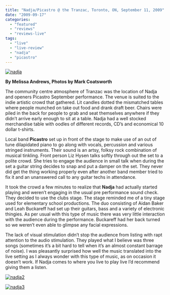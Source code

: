 ```yaml
---
title: "Nadja/Picastro @ the Tranzac, Toronto, ON, September 11, 2009"
date: "2009-09-17"
categories: 
  - "featured"
  - "reviews"
  - "reviews-live"
tags: 
  - "live"
  - "live-review"
  - "nadja"
  - "picastro"
---
```


[![nadja](http://www.hellbound.ca/wp-content/uploads/2009/09/nadja-300x199.jpg "nadja")](http://www.hellbound.ca/wp-content/uploads/2009/09/nadja.jpg)

**By Melissa Andrews, Photos by Mark Coatsworth**

The community centre atmosphere of Tranzac was the location of Nadja and openers Picastro September performance. The venue is suited to the indie artistic crowd that gathered. Lit candles dotted the mismatched tables where people munched on take out food and drank draft beer. Chairs were piled in the back for people to grab and seat themselves anywhere if they didn’t arrive early enough to sit at a table. Nadja had a well stocked merchandise table with oodles of different records, CD’s and economical 10 dollar t-shirts.

Local band **Picastro** set up in front of the stage to make use of an out of tune dilapidated piano to go along with vocals, percussion and various stringed instruments. Their sound is an artsy, folksy rock combination of musical tinkling. Front person Liz Hysen talks softly through out the set to a polite crowd. She tries to engage the audience in small talk when during the set a guitar string decides to snap and put a damper on the set. They never did get the thing working properly even after another band member tried to fix it and an unanswered call to any guitar techs in attendance.

It took the crowd a few minutes to realize that **Nadja** had actually started playing and weren’t engaging in the usual pre performance sound check. They decided to use the clubs stage. The stage reminded me of a tiny stage used for elementary school productions. The duo consisting of Aidan Baker and Leah Buckareff had set up their guitars, bass and a variety of electronic thingies. As per usual with this type of music there was very little interaction with the audience during the performance. Buckareff had her back turned so we weren’t even able to glimpse any facial expressions.

The lack of visual stimulation didn’t stop the audience from listing with rapt attention to the audio stimulation. They played what I believe was three songs (sometimes it’s a bit hard to tell when it’s an almost constant barrage of noise). I was pleasantly surprised how well the music translated into the live setting as I always wonder with this type of music, as on occasion it doesn’t work. If Nadja comes to where you live to play live I’d recommend giving them a listen.

[![nadja2](http://www.hellbound.ca/wp-content/uploads/2009/09/nadja2-300x199.jpg "nadja2")](http://www.hellbound.ca/wp-content/uploads/2009/09/nadja2.jpg)

[![nadja3](http://www.hellbound.ca/wp-content/uploads/2009/09/nadja3-300x199.jpg "nadja3")](http://www.hellbound.ca/wp-content/uploads/2009/09/nadja3.jpg)
